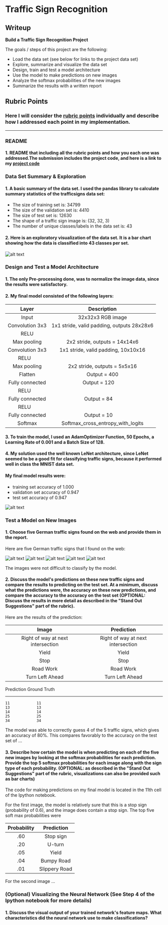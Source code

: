 # **Traffic Sign Recognition** 

## Writeup

**Build a Traffic Sign Recognition Project**

The goals / steps of this project are the following:
* Load the data set (see below for links to the project data set)
* Explore, summarize and visualize the data set
* Design, train and test a model architecture
* Use the model to make predictions on new images
* Analyze the softmax probabilities of the new images
* Summarize the results with a written report


[//]: # (Image References)

[image1]: ./barChart.png "Visualization"
[image2]: ./TestAndValidationAccuracyGraph.png "Test and Validation Set Accuracy"
[image3]: ./examples/random_noise.jpg "Random Noise"
[image4]: ./11_Right-of-way-at-the-next-intersection.jpg "Traffic Sign 1"
[image5]: ./13_Yield.jpg "Traffic Sign 2"
[image6]: ./14_Stop.jpg "Traffic Sign 3"
[image7]: ./25_Road-work.jpg "Traffic Sign 4"
[image8]: ./34_Turn-left-ahead.jpg "Traffic Sign 5"

## Rubric Points
### Here I will consider the [rubric points](https://review.udacity.com/#!/rubrics/481/view) individually and describe how I addressed each point in my implementation.  

---
### README

#### 1. README that including all the rubric points and how you  each one was addressed.The submission includes the project code, and here is a link to my [project code](https://github.com/johangenis/CarND-Traffic-Sign-Classifier-Project/upload/master/Traffic_Sign_Classifier.ipynb)

### Data Set Summary & Exploration

#### 1. A basic summary of the data set. I used the pandas library to calculate summary statistics of the trafficsigns data set:

* The size of training set is: 34799
* The size of the validation set is: 4410
* The size of test set is: 12630
* The shape of a traffic sign image is: (32, 32, 3)
* The number of unique classes/labels in the data set is: 43

#### 2. Here is an exploratory visualization of the data set. It is a bar chart showing how the data is classified into 43 classes per set.

![alt text][image1]

### Design and Test a Model Architecture

#### 1. The only Pre-processing done, was to normalize the image data, since the results were satisfactory.

#### 2. My final model consisted of the following layers:

| Layer         		|     Description	        					| 
|:---------------------:|:---------------------------------------------:| 
| Input         		| 32x32x3 RGB image   							| 
| Convolution 3x3     	| 1x1 stride, valid padding, outputs 28x28x6 	|
| RELU					|												|
| Max pooling	      	| 2x2 stride,  outputs = 14x14x6 				|
| Convolution 3x3	    | 1x1 stride, valid padding, 10x10x16 |
| RELU     |            |
| Max pooling	      	| 2x2 stride,  outputs = 5x5x16 				|
| Flatten  | Output = 400 |
| Fully connected		| Output = 120          									|
| RELU     |            |
| Fully connected		| Output = 84          									|
| RELU     |            |
| Fully connected		| Output = 10          									|
| Softmax				| Softmax_cross_entropy_with_logits        									|
 

#### 3. To train the model, I used an AdamOptimizer Function, 50 Epochs, a Learning Rate of 0.001 and a Batch Size of 128.

#### 4. My solution used the well known LeNet architecture, since LeNet seemed to be a good fit for classifying traffic signs, because it performed well in class the MNIST data set.

#### My final model results were:
* training set accuracy of 1.000
* validation set accuracy of 0.947 
* test set accuracy of 0.947

![alt text][image2]
 
### Test a Model on New Images

#### 1. Choose five German traffic signs found on the web and provide them in the report.

Here are five German traffic signs that I found on the web:

![alt text][image4] ![alt text][image5] ![alt text][image6] 
![alt text][image7] ![alt text][image8]

The images were not difficult to classify by the model.

#### 2. Discuss the model's predictions on these new traffic signs and compare the results to predicting on the test set. At a minimum, discuss what the predictions were, the accuracy on these new predictions, and compare the accuracy to the accuracy on the test set (OPTIONAL: Discuss the results in more detail as described in the "Stand Out Suggestions" part of the rubric).

Here are the results of the prediction:

| Image			        |     Prediction	        					| 
|:---------------------:|:---------------------------------------------:| 
| Right of way at next intersection      		| Right of way at next intersection   									| 
| Yield     			| Yield 										|
| Stop					| Stop											|
| Road Work	      		| Road Work					 				|
| Turn Left Ahead			| Turn Left Ahead      							|

Prediction   Ground Truth
----------   ------------
    11            11     
    13            13     
    14            14     
    25            25     
    34            34     


The model was able to correctly guess 4 of the 5 traffic signs, which gives an accuracy of 80%. This compares favorably to the accuracy on the test set of ...

#### 3. Describe how certain the model is when predicting on each of the five new images by looking at the softmax probabilities for each prediction. Provide the top 5 softmax probabilities for each image along with the sign type of each probability. (OPTIONAL: as described in the "Stand Out Suggestions" part of the rubric, visualizations can also be provided such as bar charts)

The code for making predictions on my final model is located in the 11th cell of the Ipython notebook.

For the first image, the model is relatively sure that this is a stop sign (probability of 0.6), and the image does contain a stop sign. The top five soft max probabilities were

| Probability         	|     Prediction	        					| 
|:---------------------:|:---------------------------------------------:| 
| .60         			| Stop sign   									| 
| .20     				| U-turn 										|
| .05					| Yield											|
| .04	      			| Bumpy Road					 				|
| .01				    | Slippery Road      							|


For the second image ... 

### (Optional) Visualizing the Neural Network (See Step 4 of the Ipython notebook for more details)
#### 1. Discuss the visual output of your trained network's feature maps. What characteristics did the neural network use to make classifications?



